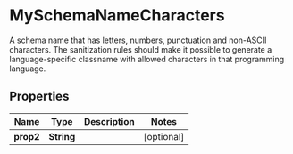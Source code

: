 

# MySchemaNameCharacters

A schema name that has letters, numbers, punctuation and non-ASCII characters. The sanitization rules should make it possible to generate a language-specific classname with allowed characters in that programming language.

## Properties

| Name | Type | Description | Notes |
|------------ | ------------- | ------------- | -------------|
|**prop2** | **String** |  |  [optional] |


